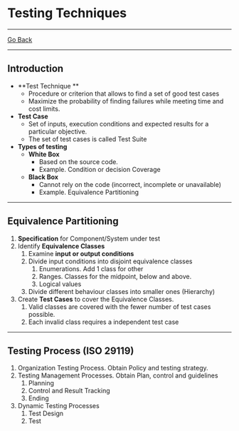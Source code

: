 # Testing Techniques
---
[Go Back](../README.md)

---
## Introduction
- **Test Technique **
	- Procedure or criterion that allows to find a set of good test cases
	- Maximize the probability of finding failures while meeting time and cost limits.
- **Test Case**
	- Set of inputs, execution conditions and expected results for a particular objective.
	- The set of test cases is called Test Suite
- **Types of testing**
	- **White Box**
		- Based on the source code.
		- Example. Condition or decision Coverage
	- **Black Box**
		- Cannot rely on the code (incorrect, incomplete or unavailable)
		- Example. Equivalence Partitioning
---
## Equivalence Partitioning
1. **Specification** for Component/System under test
2. Identify **Equivalence Classes**
	1. Examine **input or output conditions**
	2. Divide input conditions into disjoint equivalence classes
		1. Enumerations. Add 1 class for other
		2. Ranges. Classes for the midpoint, below and above.
		3. Logical values
	3. Divide different behaviour classes into smaller ones (Hierarchy)
3. Create **Test Cases** to cover the Equivalence Classes.
	1. Valid classes are covered with the fewer number of test cases possible.
	2. Each invalid class requires a independent test case
---
## Testing Process (ISO 29119)
1. Organization Testing Process. Obtain Policy and testing strategy.
2. Testing Management Processes. Obtain Plan, control and guidelines
	1. Planning
	2. Control and Result Tracking
	3. Ending
3. Dynamic Testing Processes
	1. Test Design
	2. Test 